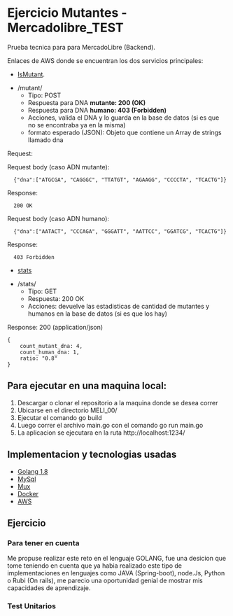 

# Ejercicio Mutantes - Mercadolibre_TEST

Prueba tecnica para para MercadoLibre (Backend). 

Enlaces de AWS donde se encuentran los dos servicios principales:

- [IsMutant](http://ec2-34-224-56-190.compute-1.amazonaws.com:8080/mutant).
* /mutant/
  * Tipo: POST
  * Respuesta para DNA **mutante: 200 (OK)**
  * Respuesta para DNA **humano: 403 (Forbidden)**
  * Acciones, valida el DNA y lo guarda en la base de datos (si es que no se encontraba ya en la misma)
  * formato esperado (JSON): Objeto que contiene un Array de strings llamado dna

Request: 

Request body (caso ADN mutante):

```
  {"dna":["ATGCGA", "CAGGGC", "TTATGT", "AGAAGG", "CCCCTA", "TCACTG"]}
```

Response:

```
  200 OK
```
Request body (caso ADN humano):

```
  {"dna":["AATACT", "CCCAGA", "GGGATT", "AATTCC", "GGATCG", "TCACTG"]}
```

Response:

```
  403 Forbidden
```

- [stats](http://ec2-34-224-56-190.compute-1.amazonaws.com:8080/stats)

* /stats/
  * Tipo: GET
  * Respuesta: 200 OK
  * Acciones: devuelve las estadisticas de cantidad de mutantes y humanos en la base de datos (si es que los hay)

Response: 200 (application/json)

```
{
    count_mutant_dna: 4,
    count_human_dna: 1,
    ratio: "0.8"
}
```

## Para ejecutar en una maquina local:

1. Descargar o clonar el repositorio a la maquina donde se desea correr
2. Ubicarse en el directorio MELI_00/
3. Ejecutar el comando go build
4. Luego correr el archivo main.go con el comando go run main.go
5. La aplicacion se ejecutara en la ruta http://localhost:1234/


## Implementacion y tecnologias usadas

- [Golang 1.8](https://go.dev/)
- [MySql](https://www.mysql.com)
- [Mux](https://github.com/gorilla/mux)
- [Docker](https://www.docker.com)
- [AWS](https://aws.amazon.com/)


## Ejercicio

### Para tener en cuenta
Me propuse realizar este reto en el lenguaje GOLANG, fue una desicion que tome teniendo en cuenta que ya habia realizado este tipo de implementaciones en lenguajes como JAVA (Spring-boot), node.Js, Python o Rubi  (On rails), me parecio una oportunidad genial de mostrar mis capacidades de aprendizaje.


### Test Unitarios










